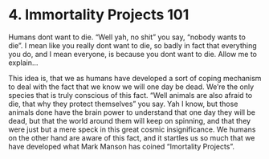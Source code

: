 # 4. Immortality Projects 101

Humans dont want to die. “Well yah, no shit” you say, “nobody wants to die”. I mean like you really dont want to die, so badly in fact that everything you do, and I mean everyone, is because you dont want to die. Allow me to explain…

This idea is, that we as humans have developed a sort of coping mechanism to deal with the fact that we know we will one day be dead. We’re the only species that is truly conscious of this fact. “Well animals are also afraid to die, that why they protect themselves” you say. Yah I know, but those animals done have the brain power to understand that one day they will be dead, but that the world around them will keep on spinning, and that they were just but a mere speck in this great cosmic insignificance. We humans on the other hand are aware of this fact, and it startles us so much that we have developed what Mark Manson has coined “Imortality Projects”. 
